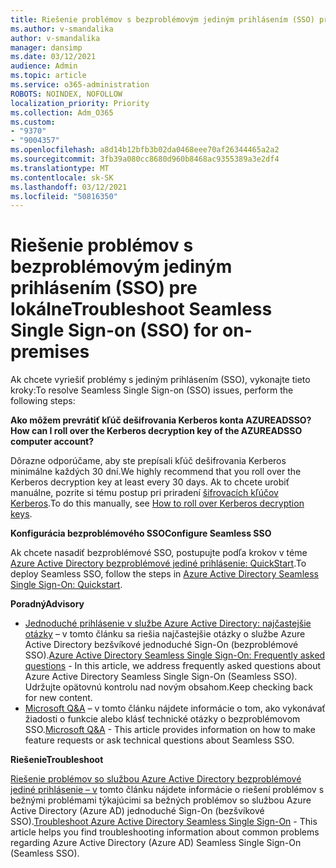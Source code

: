 ```yaml
---
title: Riešenie problémov s bezproblémovým jediným prihlásením (SSO) pre lokálne
ms.author: v-smandalika
author: v-smandalika
manager: dansimp
ms.date: 03/12/2021
audience: Admin
ms.topic: article
ms.service: o365-administration
ROBOTS: NOINDEX, NOFOLLOW
localization_priority: Priority
ms.collection: Adm_O365
ms.custom:
- "9370"
- "9004357"
ms.openlocfilehash: a8d14b12bfb3b02da0468eee70af26344465a2a2
ms.sourcegitcommit: 3fb39a080cc8680d960b8468ac9355389a3e2df4
ms.translationtype: MT
ms.contentlocale: sk-SK
ms.lasthandoff: 03/12/2021
ms.locfileid: "50816350"
---
```

# <a name="troubleshoot-seamless-single-sign-on-sso-for-on-premises"></a><span data-ttu-id="592dd-102">Riešenie problémov s bezproblémovým jediným prihlásením (SSO) pre lokálne</span><span class="sxs-lookup"><span data-stu-id="592dd-102">Troubleshoot Seamless Single Sign-on (SSO) for on-premises</span></span>

<span data-ttu-id="592dd-103">Ak chcete vyriešiť problémy s jediným prihlásením (SSO), vykonajte tieto kroky:</span><span class="sxs-lookup"><span data-stu-id="592dd-103">To resolve Seamless Single Sign-on (SSO) issues, perform the following steps:</span></span>

<span data-ttu-id="592dd-104">**Ako môžem prevrátiť kľúč dešifrovania Kerberos konta AZUREADSSO?**</span><span class="sxs-lookup"><span data-stu-id="592dd-104">**How can I roll over the Kerberos decryption key of the AZUREADSSO computer account?**</span></span>

<span data-ttu-id="592dd-105">Dôrazne odporúčame, aby ste prepísali kľúč dešifrovania Kerberos minimálne každých 30 dní.</span><span class="sxs-lookup"><span data-stu-id="592dd-105">We highly recommend that you roll over the Kerberos decryption key at least every 30 days.</span></span> <span data-ttu-id="592dd-106">Ak to chcete urobiť manuálne, pozrite si tému postup pri priradení [šifrovacích kľúčov Kerberos](https://docs.microsoft.com/azure/active-directory/hybrid/how-to-connect-sso-faq#).</span><span class="sxs-lookup"><span data-stu-id="592dd-106">To do this manually, see [How to roll over Kerberos decryption keys](https://docs.microsoft.com/azure/active-directory/hybrid/how-to-connect-sso-faq#).</span></span>

<span data-ttu-id="592dd-107">**Konfigurácia bezproblémového SSO**</span><span class="sxs-lookup"><span data-stu-id="592dd-107">**Configure Seamless SSO**</span></span>

<span data-ttu-id="592dd-108">Ak chcete nasadiť bezproblémové SSO, postupujte podľa krokov v téme [Azure Active Directory bezproblémové jediné prihlásenie: QuickStart](https://docs.microsoft.com/azure/active-directory/hybrid/how-to-connect-sso-quick-start#step-5-roll-over-keys).</span><span class="sxs-lookup"><span data-stu-id="592dd-108">To deploy Seamless SSO, follow the steps in [Azure Active Directory Seamless Single Sign-On: Quickstart](https://docs.microsoft.com/azure/active-directory/hybrid/how-to-connect-sso-quick-start#step-5-roll-over-keys).</span></span>

<span data-ttu-id="592dd-109">**Poradný**</span><span class="sxs-lookup"><span data-stu-id="592dd-109">**Advisory**</span></span>

- <span data-ttu-id="592dd-110">[Jednoduché prihlásenie v službe Azure Active Directory: najčastejšie otázky](https://docs.microsoft.com/azure/active-directory/hybrid/how-to-connect-sso-faq) – v tomto článku sa riešia najčastejšie otázky o službe Azure Active Directory bezšvíkové jednoduché Sign-On (bezproblémové SSO).</span><span class="sxs-lookup"><span data-stu-id="592dd-110">[Azure Active Directory Seamless Single Sign-On: Frequently asked questions](https://docs.microsoft.com/azure/active-directory/hybrid/how-to-connect-sso-faq) - In this article, we address frequently asked questions about Azure Active Directory Seamless Single Sign-On (Seamless SSO).</span></span> <span data-ttu-id="592dd-111">Udržujte opätovnú kontrolu nad novým obsahom.</span><span class="sxs-lookup"><span data-stu-id="592dd-111">Keep checking back for new content.</span></span>
- <span data-ttu-id="592dd-112">[Microsoft Q&A](https://docs.microsoft.com/answers/topics/azure-ad-single-sign-on.html) – v tomto článku nájdete informácie o tom, ako vykonávať žiadosti o funkcie alebo klásť technické otázky o bezproblémovom SSO.</span><span class="sxs-lookup"><span data-stu-id="592dd-112">[Microsoft Q&A](https://docs.microsoft.com/answers/topics/azure-ad-single-sign-on.html) - This article provides information on how to make feature requests or ask technical questions about Seamless SSO.</span></span>

<span data-ttu-id="592dd-113">**Riešenie**</span><span class="sxs-lookup"><span data-stu-id="592dd-113">**Troubleshoot**</span></span>

<span data-ttu-id="592dd-114">[Riešenie problémov so službou Azure Active Directory bezproblémové jediné prihlásenie – v](https://docs.microsoft.com/azure/active-directory/hybrid/tshoot-connect-sso) tomto článku nájdete informácie o riešení problémov s bežnými problémami týkajúcimi sa bežných problémov so službou Azure Active Directory (Azure AD) jednoduché Sign-On (bezšvíkové SSO).</span><span class="sxs-lookup"><span data-stu-id="592dd-114">[Troubleshoot Azure Active Directory Seamless Single Sign-On](https://docs.microsoft.com/azure/active-directory/hybrid/tshoot-connect-sso) - This article helps you find troubleshooting information about common problems regarding Azure Active Directory (Azure AD) Seamless Single Sign-On (Seamless SSO).</span></span>







